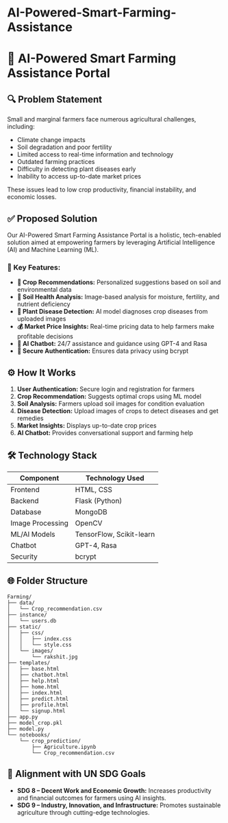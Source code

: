 # AI-Powered-Smart-Farming-Assistance

# 🌾 AI-Powered Smart Farming Assistance Portal

## 🔍 Problem Statement

Small and marginal farmers face numerous agricultural challenges, including:

* Climate change impacts
* Soil degradation and poor fertility
* Limited access to real-time information and technology
* Outdated farming practices
* Difficulty in detecting plant diseases early
* Inability to access up-to-date market prices

These issues lead to low crop productivity, financial instability, and economic losses.

## ✅ Proposed Solution

Our AI-Powered Smart Farming Assistance Portal is a holistic, tech-enabled solution aimed at empowering farmers by leveraging Artificial Intelligence (AI) and Machine Learning (ML).

### 🌟 Key Features:

* **🌱 Crop Recommendations:** Personalized suggestions based on soil and environmental data
* **🧪 Soil Health Analysis:** Image-based analysis for moisture, fertility, and nutrient deficiency
* **🌿 Plant Disease Detection:** AI model diagnoses crop diseases from uploaded images
* **💰 Market Price Insights:** Real-time pricing data to help farmers make profitable decisions
* **🤖 AI Chatbot:** 24/7 assistance and guidance using GPT-4 and Rasa
* **🔐 Secure Authentication:** Ensures data privacy using bcrypt

## ⚙️ How It Works

1. **User Authentication:** Secure login and registration for farmers
2. **Crop Recommendation:** Suggests optimal crops using ML model
3. **Soil Analysis:** Farmers upload soil images for condition evaluation
4. **Disease Detection:** Upload images of crops to detect diseases and get remedies
5. **Market Insights:** Displays up-to-date crop prices
6. **AI Chatbot:** Provides conversational support and farming help

## 🛠️ Technology Stack

| Component        | Technology Used          |
| ---------------- | ------------------------ |
| Frontend         | HTML, CSS                |
| Backend          | Flask (Python)           |
| Database         | MongoDB                  |
| Image Processing | OpenCV                   |
| ML/AI Models     | TensorFlow, Scikit-learn |
| Chatbot          | GPT-4, Rasa              |
| Security         | bcrypt                   |

## 🌐 Folder Structure

```
Farming/
├── data/
│   └── Crop_recommendation.csv
├── instance/
│   └── users.db
├── static/
│   ├── css/
│   │   ├── index.css
│   │   └── style.css
│   └── images/
│       └── rakshit.jpg
├── templates/
│   ├── base.html
│   ├── chatbot.html
│   ├── help.html
│   ├── home.html
│   ├── index.html
│   ├── predict.html
│   ├── profile.html
│   └── signup.html
├── app.py
├── model_crop.pkl
├── model.py
└── notebooks/
    └── crop_prediction/
        ├── Agriculture.ipynb
        └── Crop_recommendation.csv
```

## 🎯 Alignment with UN SDG Goals

* **SDG 8 – Decent Work and Economic Growth:** Increases productivity and financial outcomes for farmers using AI insights.
* **SDG 9 – Industry, Innovation, and Infrastructure:** Promotes sustainable agriculture through cutting-edge technologies.
